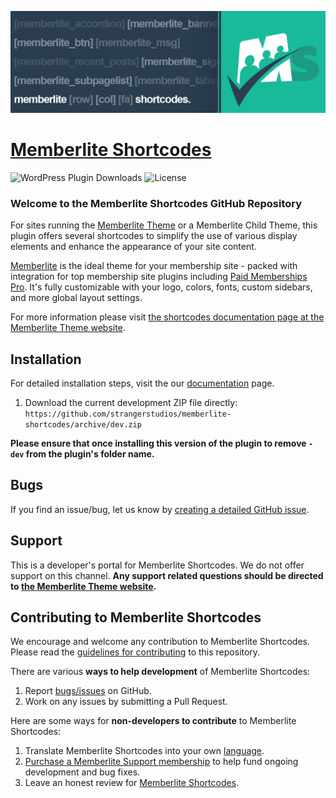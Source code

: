 ![](memberlite-shortcodes-banner.jpg)

# [Memberlite Shortcodes](https://memberlitetheme.com/memberlite-shortcodes/) #

![WordPress Plugin Downloads](https://img.shields.io/wordpress/plugin/dy/memberlite-shortcodes?style=flat-square)  ![License](https://img.shields.io/badge/license-GPL--2.0%2B-red.svg?style=flat-square)

### Welcome to the Memberlite Shortcodes GitHub Repository
For sites running the [Memberlite Theme](https://memberlitetheme.com/) or a Memberlite Child Theme, this plugin offers several shortcodes to simplify the use of various display elements and enhance the appearance of your site content.

[Memberlite](https://memberlitetheme.com) is the ideal theme for your membership site - packed with integration for top membership site plugins including [Paid Memberships Pro](https://wordpress.org/plugins/paid-memberships-pro/). It's fully customizable with your logo, colors, fonts, custom sidebars, and more global layout settings.

For more information please visit [the shortcodes documentation page at the Memberlite Theme website](https://memberlitetheme.com/memberlite-shortcodes/).

## Installation ##
For detailed installation steps, visit the our [documentation](https://memberlitetheme.com/memberlite-shortcodes/) page.

1. Download the current development ZIP file directly: `https://github.com/strangerstudios/memberlite-shortcodes/archive/dev.zip`

**Please ensure that once installing this version of the plugin to remove `-dev` from the plugin's folder name.**

## Bugs ##
If you find an issue/bug, let us know by [creating a detailed GitHub issue](https://github.com/strangerstudios/memberlite-shortcodes/issues/new).

## Support ##
This is a developer's portal for Memberlite Shortcodes. We do not offer support on this channel. **Any support related questions should be directed to [the Memberlite Theme website](https://memberlitetheme.com/).**

## Contributing to Memberlite Shortcodes ##
We encourage and welcome any contribution to Memberlite Shortcodes. Please read the [guidelines for contributing](https://github.com/strangerstudios/memberlite-shortcodes/blob/dev/.github/CONTRIBUTING.md) to this repository.

There are various **ways to help development** of Memberlite Shortcodes:

1. Report [bugs/issues](https://github.com/strangerstudios/memberlite-shortcodes/issues/new) on GitHub.
2. Work on any issues by submitting a Pull Request.

Here are some ways for **non-developers to contribute** to Memberlite Shortcodes:

1. Translate Memberlite Shortcodes into your own [language](https://translate.wordpress.org/projects/wp-plugins/memberlite-shortcodes/).
2. [Purchase a Memberlite Support membership](https://memberlitetheme.com/pricing/) to help fund ongoing development and bug fixes.
3. Leave an honest review for [Memberlite Shortcodes](https://wordpress.org/support/plugin/memberlite-shortcodes/reviews/#new-post).
